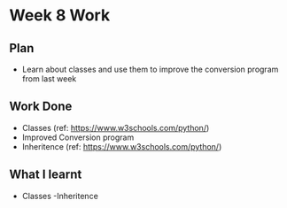 # Week 8 Work
## Plan
- Learn about classes and use them to improve the conversion program from last week
## Work Done
- Classes (ref: https://www.w3schools.com/python/)
- Improved Conversion program
- Inheritence (ref: https://www.w3schools.com/python/)
## What I learnt
- Classes
-Inheritence
